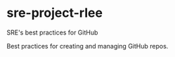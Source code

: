 # sre-project-rlee
SRE's best practices for GitHub 

Best practices for creating and managing GitHub repos.

